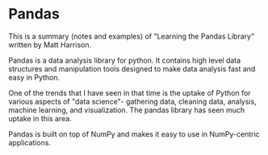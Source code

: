 # Pandas

This is a summary (notes and examples) of "Learning the Pandas Library" written by Matt Harrison. 

Pandas is a data analysis library for python. It contains high level data structures and manipulation tools designed to make data analysis fast and easy in Python. 

One of the trends that I have seen in that time is the uptake of Python for various aspects of "data science"- gathering data, cleaning data, analysis, machine learning, and visualization. The pandas library has seen much uptake in this area.

Pandas is built on top of NumPy and makes it easy to use in NumPy-centric applications. 
